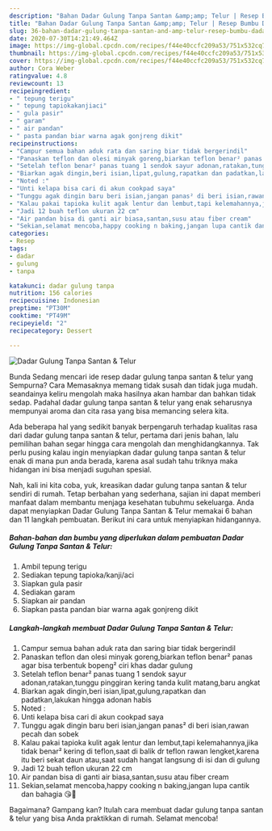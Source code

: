 ```yaml
---
description: "Bahan Dadar Gulung Tanpa Santan &amp;amp; Telur | Resep Bumbu Dadar Gulung Tanpa Santan &amp;amp; Telur Yang Enak Banget"
title: "Bahan Dadar Gulung Tanpa Santan &amp;amp; Telur | Resep Bumbu Dadar Gulung Tanpa Santan &amp;amp; Telur Yang Enak Banget"
slug: 36-bahan-dadar-gulung-tanpa-santan-and-amp-telur-resep-bumbu-dadar-gulung-tanpa-santan-and-amp-telur-yang-enak-banget
date: 2020-07-30T14:21:49.464Z
image: https://img-global.cpcdn.com/recipes/f44e40ccfc209a53/751x532cq70/dadar-gulung-tanpa-santan-telur-foto-resep-utama.jpg
thumbnail: https://img-global.cpcdn.com/recipes/f44e40ccfc209a53/751x532cq70/dadar-gulung-tanpa-santan-telur-foto-resep-utama.jpg
cover: https://img-global.cpcdn.com/recipes/f44e40ccfc209a53/751x532cq70/dadar-gulung-tanpa-santan-telur-foto-resep-utama.jpg
author: Cora Weber
ratingvalue: 4.8
reviewcount: 13
recipeingredient:
- " tepung terigu"
- " tepung tapiokakanjiaci"
- " gula pasir"
- " garam"
- " air pandan"
- " pasta pandan biar warna agak gonjreng dikit"
recipeinstructions:
- "Campur semua bahan aduk rata dan saring biar tidak bergerindil"
- "Panaskan teflon dan olesi minyak goreng,biarkan teflon benar² panas agar bisa terbentuk bopeng² ciri khas dadar gulung"
- "Setelah teflon benar² panas tuang 1 sendok sayur adonan,ratakan,tunggu pinggiran kering tanda kulit matang,baru angkat"
- "Biarkan agak dingin,beri isian,lipat,gulung,rapatkan dan padatkan,lakukan hingga adonan habis"
- "Noted :"
- "Unti kelapa bisa cari di akun cookpad saya"
- "Tunggu agak dingin baru beri isian,jangan panas² di beri isian,rawan pecah dan sobek"
- "Kalau pakai tapioka kulit agak lentur dan lembut,tapi kelemahannya,jika tidak benar² kering di teflon,saat di balik dr teflon rawan lengket,karena itu beri sekat daun atau,saat sudah hangat langsung di isi dan di gulung"
- "Jadi 12 buah teflon ukuran 22 cm"
- "Air pandan bisa di ganti air biasa,santan,susu atau fiber cream"
- "Sekian,selamat mencoba,happy cooking n baking,jangan lupa cantik dan bahagia 😘🥰"
categories:
- Resep
tags:
- dadar
- gulung
- tanpa

katakunci: dadar gulung tanpa 
nutrition: 156 calories
recipecuisine: Indonesian
preptime: "PT30M"
cooktime: "PT49M"
recipeyield: "2"
recipecategory: Dessert

---
```



![Dadar Gulung Tanpa Santan &amp; Telur](https://img-global.cpcdn.com/recipes/f44e40ccfc209a53/751x532cq70/dadar-gulung-tanpa-santan-telur-foto-resep-utama.jpg)

Bunda Sedang mencari ide resep dadar gulung tanpa santan &amp; telur yang Sempurna? Cara Memasaknya memang tidak susah dan tidak juga mudah. seandainya keliru mengolah maka hasilnya akan hambar dan bahkan tidak sedap. Padahal dadar gulung tanpa santan &amp; telur yang enak seharusnya mempunyai aroma dan cita rasa yang bisa memancing selera kita.



Ada beberapa hal yang sedikit banyak berpengaruh terhadap kualitas rasa dari dadar gulung tanpa santan &amp; telur, pertama dari jenis bahan, lalu pemilihan bahan segar hingga cara mengolah dan menghidangkannya. Tak perlu pusing kalau ingin menyiapkan dadar gulung tanpa santan &amp; telur enak di mana pun anda berada, karena asal sudah tahu triknya maka hidangan ini bisa menjadi suguhan spesial.


Nah, kali ini kita coba, yuk, kreasikan dadar gulung tanpa santan &amp; telur sendiri di rumah. Tetap berbahan yang sederhana, sajian ini dapat memberi manfaat dalam membantu menjaga kesehatan tubuhmu sekeluarga. Anda dapat menyiapkan Dadar Gulung Tanpa Santan &amp; Telur memakai 6 bahan dan 11 langkah pembuatan. Berikut ini cara untuk menyiapkan hidangannya.

<!--inarticleads1-->

##### Bahan-bahan dan bumbu yang diperlukan dalam pembuatan Dadar Gulung Tanpa Santan &amp; Telur:

1. Ambil  tepung terigu
1. Sediakan  tepung tapioka/kanji/aci
1. Siapkan  gula pasir
1. Sediakan  garam
1. Siapkan  air pandan
1. Siapkan  pasta pandan biar warna agak gonjreng dikit




<!--inarticleads2-->

##### Langkah-langkah membuat Dadar Gulung Tanpa Santan &amp; Telur:

1. Campur semua bahan aduk rata dan saring biar tidak bergerindil
1. Panaskan teflon dan olesi minyak goreng,biarkan teflon benar² panas agar bisa terbentuk bopeng² ciri khas dadar gulung
1. Setelah teflon benar² panas tuang 1 sendok sayur adonan,ratakan,tunggu pinggiran kering tanda kulit matang,baru angkat
1. Biarkan agak dingin,beri isian,lipat,gulung,rapatkan dan padatkan,lakukan hingga adonan habis
1. Noted :
1. Unti kelapa bisa cari di akun cookpad saya
1. Tunggu agak dingin baru beri isian,jangan panas² di beri isian,rawan pecah dan sobek
1. Kalau pakai tapioka kulit agak lentur dan lembut,tapi kelemahannya,jika tidak benar² kering di teflon,saat di balik dr teflon rawan lengket,karena itu beri sekat daun atau,saat sudah hangat langsung di isi dan di gulung
1. Jadi 12 buah teflon ukuran 22 cm
1. Air pandan bisa di ganti air biasa,santan,susu atau fiber cream
1. Sekian,selamat mencoba,happy cooking n baking,jangan lupa cantik dan bahagia 😘🥰




Bagaimana? Gampang kan? Itulah cara membuat dadar gulung tanpa santan &amp; telur yang bisa Anda praktikkan di rumah. Selamat mencoba!

